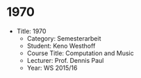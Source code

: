 # 1970

* Title: 1970   
    * Category: Semesterarbeit    
    * Student: Keno Westhoff    
    * Course Title: Computation and Music    
    * Lecturer: Prof. Dennis Paul    
    * Year: WS 2015/16
